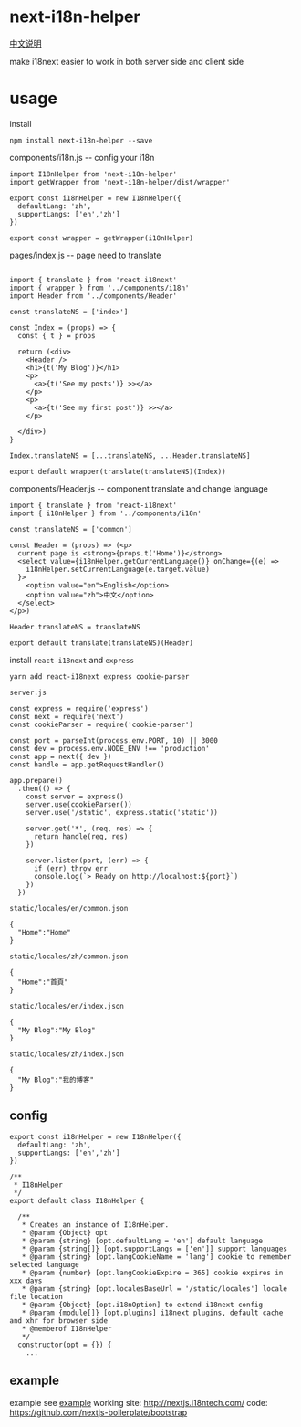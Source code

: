 # next-i18n-helper

[中文说明](./zh.md)

make i18next easier to work in both server side and client side 

# usage

install

```
npm install next-i18n-helper --save
```

components/i18n.js -- config your i18n

```
import I18nHelper from 'next-i18n-helper'
import getWrapper from 'next-i18n-helper/dist/wrapper'

export const i18nHelper = new I18nHelper({
  defaultLang: 'zh',
  supportLangs: ['en','zh']
})

export const wrapper = getWrapper(i18nHelper)
```

pages/index.js -- page need to translate

```

import { translate } from 'react-i18next'
import { wrapper } from '../components/i18n'
import Header from '../components/Header'

const translateNS = ['index']

const Index = (props) => {
  const { t } = props

  return (<div>
    <Header />
    <h1>{t('My Blog')}</h1>
    <p>
      <a>{t('See my posts')} >></a>
    </p>
    <p>
      <a>{t('See my first post')} >></a>
    </p>

  </div>)
}

Index.translateNS = [...translateNS, ...Header.translateNS]

export default wrapper(translate(translateNS)(Index))
```

components/Header.js -- component translate and change language

```
import { translate } from 'react-i18next'
import { i18nHelper } from '../components/i18n'

const translateNS = ['common']

const Header = (props) => (<p>
  current page is <strong>{props.t('Home')}</strong>
  <select value={i18nHelper.getCurrentLanguage()} onChange={(e) =>
    i18nHelper.setCurrentLanguage(e.target.value)
  }>
    <option value="en">English</option>
    <option value="zh">中文</option>
  </select>
</p>)

Header.translateNS = translateNS

export default translate(translateNS)(Header)
```

install `react-i18next` and `express`

```
yarn add react-i18next express cookie-parser
```

`server.js`

```
const express = require('express')
const next = require('next')
const cookieParser = require('cookie-parser')

const port = parseInt(process.env.PORT, 10) || 3000
const dev = process.env.NODE_ENV !== 'production'
const app = next({ dev })
const handle = app.getRequestHandler()

app.prepare()
  .then(() => {
    const server = express()
    server.use(cookieParser())
    server.use('/static', express.static('static'))

    server.get('*', (req, res) => {
      return handle(req, res)
    })

    server.listen(port, (err) => {
      if (err) throw err
      console.log(`> Ready on http://localhost:${port}`)
    })
  })
```

`static/locales/en/common.json`

```
{
  "Home":"Home"
}
```

`static/locales/zh/common.json`

```
{
  "Home":"首頁"
}
```


`static/locales/en/index.json`

```
{
  "My Blog":"My Blog"
}
```

`static/locales/zh/index.json`

```
{
  "My Blog":"我的博客"
}
```


## config

```
export const i18nHelper = new I18nHelper({
  defaultLang: 'zh',
  supportLangs: ['en','zh']
})
```

```
/**
 * I18nHelper
 */
export default class I18nHelper {

  /**
   * Creates an instance of I18nHelper.
   * @param {Object} opt
   * @param {string} [opt.defaultLang = 'en'] default language
   * @param {string[]} [opt.supportLangs = ['en']] support languages
   * @param {string} [opt.langCookieName = 'lang'] cookie to remember selected language
   * @param {number} [opt.langCookieExpire = 365] cookie expires in xxx days
   * @param {string} [opt.localesBaseUrl = '/static/locales'] locale file location
   * @param {Object} [opt.i18nOption] to extend i18next config 
   * @param {module[]} [opt.plugins] i18next plugins, default cache and xhr for browser side
   * @memberof I18nHelper
   */
  constructor(opt = {}) {
    ...
```


## example
example see [example](./example) 
working site: http://nextjs.i18ntech.com/ code: https://github.com/nextjs-boilerplate/bootstrap
